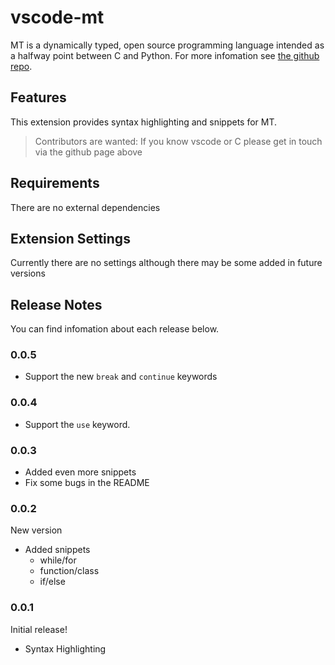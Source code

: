 # vscode-mt 

MT is a dynamically typed, open source programming language intended as a halfway point between C and Python. For more infomation see [the github repo](https://github.com/ramsaycarslaw/mt).

## Features

This extension provides syntax highlighting and snippets for MT.

> Contributors are wanted: If you know vscode or C please get in touch via the github page above

## Requirements

There are no external dependencies

## Extension Settings

Currently there are no settings although there may be some added in future versions

## Release Notes

You can find infomation about each release below.

### 0.0.5

* Support the new `break` and `continue` keywords

### 0.0.4

* Support the `use` keyword.

### 0.0.3

* Added even more snippets
* Fix some bugs in the README

### 0.0.2

New version

* Added snippets
    * while/for
    * function/class
    * if/else

### 0.0.1

Initial release!

+ Syntax Highlighting


